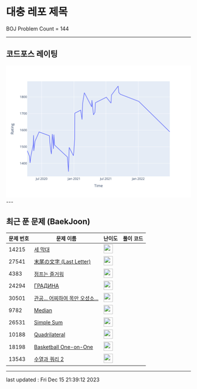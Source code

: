 # 대충 레포 제목

BOJ Problem Count = 144

---

## 코드포스 레이팅
[![Rating Graph](./cfStats.svg)](https://github.com/ingyu1008/Algorithm-Problem-Solving/blob/master/cfStats.html)---

## 최근 푼 문제 (BaekJoon)
| 문제 번호 | 문제 이름 | 난이도 | 풀이 코드 |
| --- | --- | --- | --- |
| 14215 | [세 막대](https://www.acmicpc.net/problem/14215) | <img height="25px" width="25px=" src="https://static.solved.ac/tier_small/3.svg"/> |  |
| 27541 | [末尾の文字 (Last Letter)](https://www.acmicpc.net/problem/27541) | <img height="25px" width="25px=" src="https://static.solved.ac/tier_small/2.svg"/> |  |
| 4383 | [점프는 즐거워](https://www.acmicpc.net/problem/4383) | <img height="25px" width="25px=" src="https://static.solved.ac/tier_small/6.svg"/> |  |
| 24294 | [ГРАДИНА](https://www.acmicpc.net/problem/24294) | <img height="25px" width="25px=" src="https://static.solved.ac/tier_small/2.svg"/> |  |
| 30501 | [관공... 어찌하여 목만 오셨소...](https://www.acmicpc.net/problem/30501) | <img height="25px" width="25px=" src="https://static.solved.ac/tier_small/2.svg"/> |  |
| 9782 | [Median](https://www.acmicpc.net/problem/9782) | <img height="25px" width="25px=" src="https://static.solved.ac/tier_small/2.svg"/> |  |
| 26531 | [Simple Sum](https://www.acmicpc.net/problem/26531) | <img height="25px" width="25px=" src="https://static.solved.ac/tier_small/2.svg"/> |  |
| 10188 | [Quadrilateral](https://www.acmicpc.net/problem/10188) | <img height="25px" width="25px=" src="https://static.solved.ac/tier_small/2.svg"/> |  |
| 18198 | [Basketball One-on-One](https://www.acmicpc.net/problem/18198) | <img height="25px" width="25px=" src="https://static.solved.ac/tier_small/2.svg"/> |  |
| 13543 | [수열과 쿼리 2](https://www.acmicpc.net/problem/13543) | <img height="25px" width="25px=" src="https://static.solved.ac/tier_small/24.svg"/> |  |


---

last updated : Fri Dec 15 21:39:12 2023

